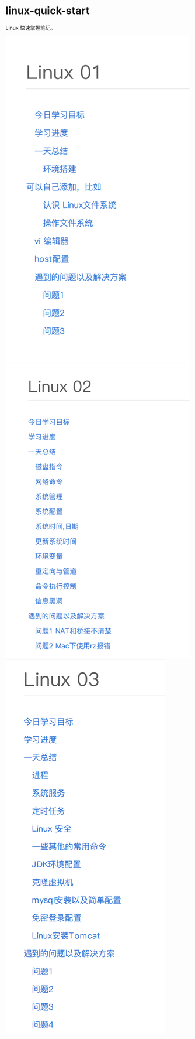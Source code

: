 # linux-quick-start
Linux 快速掌握笔记。

![01](https://github.com/aikuyun/linux-quick-start/blob/master/linux01.png)
![01](https://github.com/aikuyun/linux-quick-start/blob/master/linux02.png)
![01](https://github.com/aikuyun/linux-quick-start/blob/master/linux03.png)
